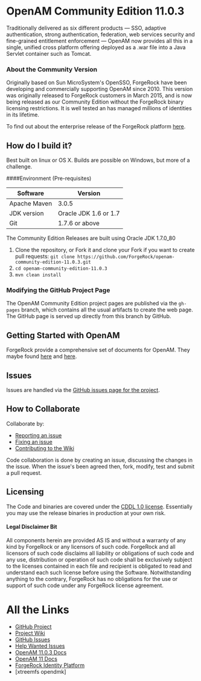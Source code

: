 # OpenAM Community Edition 11.0.3

Traditionally delivered as six different products — SSO, adaptive authentication, strong authentication, federation, web services security and fine-grained entitlement enforcement — OpenAM now provides all this in a single, unified cross platform offering deployed as a .war file into a Java Servlet container such as Tomcat.

### About the Community Version

Originally based on Sun MicroSystem's OpenSSO, ForgeRock have been developing and commercially supporting OpenAM since 2010. This version was originally released to ForgeRock customers in March 2015, and is now being released as our Community Edition without the ForgeRock binary licensing restrictions. It is well tested an has managed millions of identities in its lifetime.

To find out about the enterprise release of the ForgeRock platform [here][ForgeRock Identity Platform].

## How do I build it?

Best built on linux or OS X. Builds are possible on Windows, but more of a challenge. 

####Environment (Pre-requisites)

Software          | Version
------------------|--------
Apache Maven      | 3.0.5  
JDK version       | Oracle JDK 1.6 or 1.7
Git               | 1.7.6 or above


The Community Edition Releases are built using Oracle JDK 1.7.0_80

1. Clone the repository, or Fork it and clone your Fork if you want to create pull requests:
`git clone https://github.com/ForgeRock/openam-community-edition-11.0.3.git`
2. `cd openam-community-edition-11.0.3`
3. `mvn clean install`



### Modifying the GitHub Project Page

The OpenAM Community Edition project pages are published via the `gh-pages` branch, which contains all the usual artifacts to create the web page. The GitHub page is served up directly from this branch by GitHub.

## Getting Started with OpenAM

ForgeRock provide a comprehensive set of documents for OpenAM. They maybe found [here][OpenAM 11.0.3 Docs] and [here][OpenAM 11 Docs].

## Issues

Issues are handled via the [GitHub issues page for the project][GitHub Issues].

## How to Collaborate

Collaborate by:

- [Reporting an issue][GitHub Issues]
- [Fixing an issue][Help Wanted Issues]
- [Contributing to the Wiki][Project Wiki]

Code collaboration is done by creating an issue, discussing the changes in the issue. When the issue's been agreed then, fork, modify, test and submit a pull request. 

## Licensing

The Code and binaries are covered under the [CDDL 1.0 license](https://forgerock.org/cddlv1-0/). Essentially you may use the release binaries in production at your own risk. 

#### Legal Disclaimer Bit
All components herein are provided AS IS and without a warranty of any kind by ForgeRock or any licensors of such code.  ForgeRock and all licensors of such code disclaims all liability or obligations of such code and any use, distribution or operation of such code shall be exclusively subject to the licenses contained in each file and recipient is obligated to read and understand each such license before using the Software.  Notwithstanding anything to the contrary, ForgeRock has no obligations for the use or support of such code under any ForgeRock license agreement.


# All the Links

- [GitHub Project]
- [Project Wiki]
- [GitHub Issues]
- [Help Wanted Issues]
- [OpenAM 11.0.3 Docs]
- [OpenAM 11 Docs]
- [ForgeRock Identity Platform]
- [xtreemfs opendmk]

[GitHub Project]:https://github.com/ForgeRock/openam-community-edition-11.0.3
[GitHub Issues]:https://github.com/ForgeRock/openam-community-edition-11.0.3/issues
[Help Wanted Issues]:https://github.com/ForgeRock/opendj-community-edition-11.0.3/labels/help%20wanted
[Project Wiki]:https://github.com/ForgeRock/openam-community-edition-11.0.3/wiki
[ForgeRock Identity Platform]:https://www.forgerock.com/platform/
[OpenAM 11 Docs]:https://backstage.forgerock.com/docs/openam/11.0.0
[OpenAM 11.0.3 Docs]:https://backstage.forgerock.com/docs/openam/11.0.3
[opendmk]:git@github.com:xtreemfs/opendmk.git